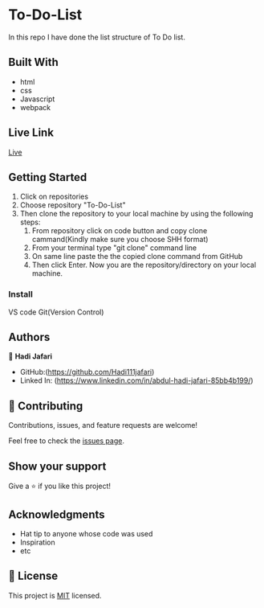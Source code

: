 # To-Do-List

In this repo I have done the list structure of To Do list.
## Built With
- html
- css
- Javascript
- webpack

## Live Link 
[Live](https://hadi111jafari.github.io/To-Do-List/)
## Getting Started

1. Click on repositories
2. Choose repository "To-Do-List" 
3. Then clone the repository to your local machine by using the following steps:
     1. From repository click on code button and copy clone cammand(Kindly make sure you choose SHH format)
     2. From your terminal type "git clone" command line
     3. On same line paste the the copied clone command from GitHub
     4.  Then click Enter. Now you are the repository/directory on your local machine.
     

### Install
VS code
Git(Version Control)   


## Authors

👤 **Hadi Jafari**

- GitHub:(https://github.com/Hadi111jafari)
- Linked In: (https://www.linkedin.com/in/abdul-hadi-jafari-85bb4b199/)


## 🤝 Contributing

Contributions, issues, and feature requests are welcome!

Feel free to check the [issues page](https://github.com/Hadi111jafari/To-Do-List/issues).


## Show your support

Give a ⭐️ if you like this project!

## Acknowledgments

- Hat tip to anyone whose code was used
- Inspiration
- etc

## 📝 License

This project is [MIT](./MIT.md) licensed.
